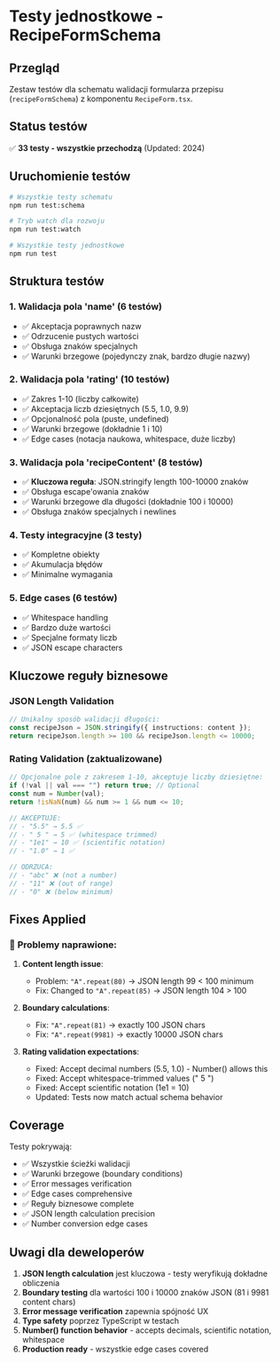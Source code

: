 # Testy jednostkowe - RecipeFormSchema

## Przegląd

Zestaw testów dla schematu walidacji formularza przepisu (`recipeFormSchema`) z komponentu `RecipeForm.tsx`.

## Status testów

✅ **33 testy - wszystkie przechodzą** (Updated: 2024)

## Uruchomienie testów

```bash
# Wszystkie testy schematu
npm run test:schema

# Tryb watch dla rozwoju
npm run test:watch

# Wszystkie testy jednostkowe
npm run test
```

## Struktura testów

### 1. **Walidacja pola 'name'** (6 testów)
- ✅ Akceptacja poprawnych nazw
- ✅ Odrzucenie pustych wartości
- ✅ Obsługa znaków specjalnych
- ✅ Warunki brzegowe (pojedynczy znak, bardzo długie nazwy)

### 2. **Walidacja pola 'rating'** (10 testów)
- ✅ Zakres 1-10 (liczby całkowite)
- ✅ Akceptacja liczb dziesiętnych (5.5, 1.0, 9.9)
- ✅ Opcjonalność pola (puste, undefined)
- ✅ Warunki brzegowe (dokładnie 1 i 10)
- ✅ Edge cases (notacja naukowa, whitespace, duże liczby)

### 3. **Walidacja pola 'recipeContent'** (8 testów)
- ✅ **Kluczowa reguła**: JSON.stringify length 100-10000 znaków
- ✅ Obsługa escape'owania znaków
- ✅ Warunki brzegowe dla długości (dokładnie 100 i 10000)
- ✅ Obsługa znaków specjalnych i newlines

### 4. **Testy integracyjne** (3 testy)
- ✅ Kompletne obiekty
- ✅ Akumulacja błędów
- ✅ Minimalne wymagania

### 5. **Edge cases** (6 testów)
- ✅ Whitespace handling
- ✅ Bardzo duże wartości
- ✅ Specjalne formaty liczb
- ✅ JSON escape characters

## Kluczowe reguły biznesowe

### JSON Length Validation
```typescript
// Unikalny sposób walidacji długości:
const recipeJson = JSON.stringify({ instructions: content });
return recipeJson.length >= 100 && recipeJson.length <= 10000;
```

### Rating Validation (zaktualizowane)
```typescript
// Opcjonalne pole z zakresem 1-10, akceptuje liczby dziesiętne:
if (!val || val === "") return true; // Optional
const num = Number(val);
return !isNaN(num) && num >= 1 && num <= 10;

// AKCEPTUJE:
// - "5.5" → 5.5 ✅
// - " 5 " → 5 ✅ (whitespace trimmed)
// - "1e1" → 10 ✅ (scientific notation)
// - "1.0" → 1 ✅

// ODRZUCA:
// - "abc" ❌ (not a number)
// - "11" ❌ (out of range)
// - "0" ❌ (below minimum)
```

## Fixes Applied

### 🔧 **Problemy naprawione:**

1. **Content length issue**: 
   - Problem: `"A".repeat(80)` → JSON length 99 < 100 minimum
   - Fix: Changed to `"A".repeat(85)` → JSON length 104 > 100

2. **Boundary calculations**:
   - Fix: `"A".repeat(81)` → exactly 100 JSON chars
   - Fix: `"A".repeat(9981)` → exactly 10000 JSON chars

3. **Rating validation expectations**:
   - Fixed: Accept decimal numbers (5.5, 1.0) - Number() allows this
   - Fixed: Accept whitespace-trimmed values (" 5 ")
   - Fixed: Accept scientific notation (1e1 = 10)
   - Updated: Tests now match actual schema behavior

## Coverage

Testy pokrywają:
- ✅ Wszystkie ścieżki walidacji
- ✅ Warunki brzegowe (boundary conditions)
- ✅ Error messages verification
- ✅ Edge cases comprehensive
- ✅ Reguły biznesowe complete
- ✅ JSON length calculation precision
- ✅ Number conversion edge cases

## Uwagi dla deweloperów

1. **JSON length calculation** jest kluczowa - testy weryfikują dokładne obliczenia
2. **Boundary testing** dla wartości 100 i 10000 znaków JSON (81 i 9981 content chars)
3. **Error message verification** zapewnia spójność UX
4. **Type safety** poprzez TypeScript w testach
5. **Number() function behavior** - accepts decimals, scientific notation, whitespace
6. **Production ready** - wszystkie edge cases covered 